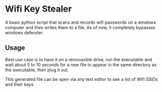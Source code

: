 # Wifi Key Stealer
A basic python script that scans and records wifi passwords on a windows computer and then writes them to a file.
As of now, it completely bypasses windows defender. 

## Usage
Best use case is to have it on a removavble drive, run the executable and wait about 5 to 10 seconds for a new file to appear in the same directory as the executable, then plug it out.

This generated file can be open via any text editor to see a list of Wifi SSIDs and their keys
